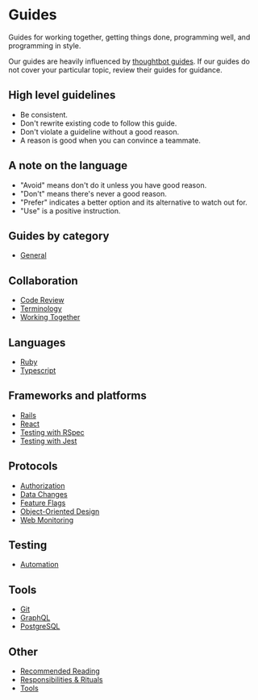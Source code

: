 # Guides

Guides for working together, getting things done, programming well, and
programming in style.

Our guides are heavily influenced by [thoughtbot guides]. If our guides
do not cover your particular topic, review their guides for guidance.

[thoughtbot guides]: https://github.com/thoughtbot/guides

## High level guidelines

- Be consistent.
- Don't rewrite existing code to follow this guide.
- Don't violate a guideline without a good reason.
- A reason is good when you can convince a teammate.

## A note on the language

- "Avoid" means don't do it unless you have good reason.
- "Don't" means there's never a good reason.
- "Prefer" indicates a better option and its alternative to watch out for.
- "Use" is a positive instruction.

## Guides by category

- [General](general/README.md)

## Collaboration

- [Code Review](code-review/README.md)
- [Terminology](terminology/README.md)
- [Working Together](working-together/README.md)

## Languages

- [Ruby](ruby/README.md)
- [Typescript](typescript/README.md)

## Frameworks and platforms

- [Rails](rails/README.md)
- [React](react/README.md)
- [Testing with RSpec](testing-rspec/README.md)
- [Testing with Jest](testing-jest/README.md)

## Protocols

- [Authorization](authorization/README.md)
- [Data Changes](data-changes/README.md)
- [Feature Flags](feature-flags/README.md)
- [Object-Oriented Design](object-oriented-design/README.md)
- [Web Monitoring](web-monitoring/README.md)

## Testing

- [Automation](automation/README.md)

## Tools

- [Git](git/README.md)
- [GraphQL](graphql/README.md)
- [PostgreSQL](postgresql/README.md)

## Other

- [Recommended Reading](reading.md)
- [Responsibilities & Rituals](rituals/README.md)
- [Tools](tools/README.md)
